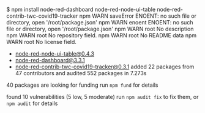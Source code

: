 $ npm install node-red-dashboard node-red-node-ui-table node-red-contrib-twc-covid19-tracker
npm WARN saveError ENOENT: no such file or directory, open '/root/package.json'
npm WARN enoent ENOENT: no such file or directory, open '/root/package.json'
npm WARN root No description
npm WARN root No repository field.
npm WARN root No README data
npm WARN root No license field.

+ node-red-node-ui-table@0.4.3
+ node-red-dashboard@3.3.1
+ node-red-contrib-twc-covid19-tracker@0.3.1
added 22 packages from 47 contributors and audited 552 packages in 7.273s

40 packages are looking for funding
  run `npm fund` for details

found 10 vulnerabilities (5 low, 5 moderate)
  run `npm audit fix` to fix them, or `npm audit` for details